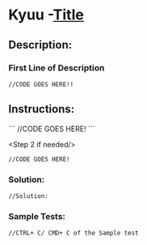 # <number>Kyuu -[Title](link)
## Description:

### First Line of Description
<First Part of Description before code snippets>

```
//CODE GOES HERE!!
```
## Instructions:
<Additional Instructions below the first code snippets/>
```
//CODE GOES HERE!
```

<Step 2 if needed/>
```
//CODE GOES HERE!
```
### Solution:
```
//Solution:
```

### Sample Tests:
```
//CTRL+ C/ CMD+ C of the Sample test 
```